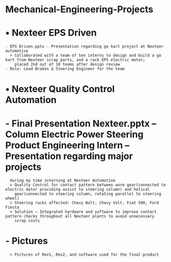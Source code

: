# Mechanical-Engineering-Projects
# •	Nexteer EPS Driven 
    - EPS Driven.pptx - Presentation regarding go kart project at Nexteer automotive
      > Collaborated with a team of ten interns to design and build a go kart from Nexteer scrap parts, and a rack EPS electric motor;
        placed 2nd out of 10 teams after design review
    - Role: Lead Brakes & Steering Engineer for the team
# •	Nexteer Quality Control Automation
   # - Final Presentation Nexteer.pptx – Column Electric Power Steering Product Engineering Intern – Presentation regarding major projects 
      during my time interning at Nexteer Automotive
      > Quality Control for contact pattern between worm gear(connected to electric motor providing assist to steering column) and helical
        gear(connected to steering column, rotating parallel to steering wheel)
      > Steering racks affected: Chevy Bolt, Chevy Volt, Fiat 500, Ford Fiesta 
      > Solution – Integrated hardware and software to improve contact pattern checks throughout all Nexteer plants to avoid unnecessary
        scrap costs
   # - Pictures
      > Pictures of Rev1, Rev2, and software used for the final product
